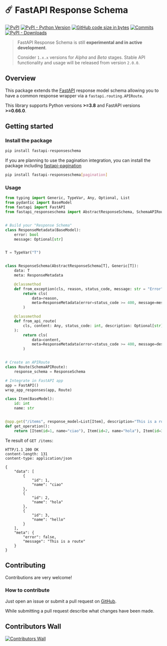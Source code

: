 # ☄️ FastAPI Response Schema
[![PyPI](https://img.shields.io/pypi/v/fastapi-responseschema)](https://pypi.org/project/fastapi-responseschema/) [![PyPI - Python Version](https://img.shields.io/pypi/pyversions/fastapi-responseschema)](https://pypi.org/project/fastapi-responseschema/) [![GitHub code size in bytes](https://img.shields.io/github/languages/code-size/acwazz/fastapi-responseschema)](https://github.com/acwazz/fastapi-responseschema/releases) [![Commits](https://img.shields.io/github/last-commit/acwazz/fastapi-responseschema)](https://github.com/acwazz/fastapi-responseschema/commit/master) [![PyPI - Downloads](https://img.shields.io/pypi/dd/fastapi-responseschema)](https://pypi.org/project/fastapi-responseschema/)

> FastAPI Response Schema is still **experimental and in active development**. 
> 
> Consider `1.x.x` versions for *Alpha* and *Beta* stages.
> Stable API functionality and usage will be released from version `2.0.0`.

## Overview
This package extends the [FastAPI](https://fastapi.tiangolo.com/) response model schema allowing you to have a common response wrapper via a `fastapi.routing.APIRoute`.

This library supports Python versions **>=3.8** and FastAPI versions **>=0.66.0**.


## Getting started

### Install the package
```sh
pip install fastapi-responseschema
```

If you are planning to use the pagination integration, you can install the package including [fastapi-pagination](https://github.com/uriyyo/fastapi-pagination)
```sh
pip install fastapi-responseschema[pagination]
```

### Usage

```py
from typing import Generic, TypeVar, Any, Optional, List
from pydantic import BaseModel
from fastapi import FastAPI
from fastapi_responseschema import AbstractResponseSchema, SchemaAPIRoute, wrap_app_responses


# Build your "Response Schema"
class ResponseMetadata(BaseModel):
    error: bool
    message: Optional[str]


T = TypeVar("T")


class ResponseSchema(AbstractResponseSchema[T], Generic[T]):
    data: T
    meta: ResponseMetadata

    @classmethod
    def from_exception(cls, reason, status_code, message: str = "Error", **others):
        return cls(
            data=reason,
            meta=ResponseMetadata(error=status_code >= 400, message=message)
        )

    @classmethod
    def from_api_route(
        cls, content: Any, status_code: int, description: Optional[str] = None, **others
    ):
        return cls(
            data=content,
            meta=ResponseMetadata(error=status_code >= 400, message=description)
        )


# Create an APIRoute
class Route(SchemaAPIRoute):
    response_schema = ResponseSchema

# Integrate in FastAPI app
app = FastAPI()
wrap_app_responses(app, Route)

class Item(BaseModel):
    id: int
    name: str


@app.get("/items", response_model=List[Item], description="This is a route")
def get_operation():
    return [Item(id=1, name="ciao"), Item(id=2, name="hola"), Item(id=3, name="hello")]
```

Te result of `GET /items`:
```http
HTTP/1.1 200 OK
content-length: 131
content-type: application/json

{
    "data": [
        {
            "id": 1,
            "name": "ciao"
        },
        {
            "id": 2,
            "name": "hola"
        },
        {
            "id": 3,
            "name": "hello"
        }
    ],
    "meta": {
        "error": false,
        "message": "This is a route"
    }
}
```


## Contributing

Contributions are very welcome!

### How to contribute
Just open an issue or submit a pull request on [GitHub](https://github.com/acwazz/fastapi-responseschema).

While submitting a pull request describe what changes have been made.

## Contributors Wall
[![Contributors Wall](https://contrib.rocks/image?repo=acwazz/fastapi-responseschema)](https://github.com/acwazz/fastapi-responseschema/graphs/contributors)
